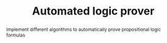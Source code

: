 ---
title: Automated logic prover
period: 2019
level: undergrad
area: pil
abstract: Implement different algorithms to automatically prove propositional logic formulas
people: Nicolas Cardozo, stu-ChristianPoveda
---